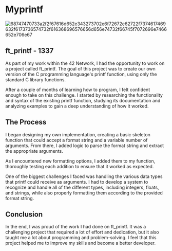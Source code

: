 # Myprintf
![68747470733a2f2f67616d652e343273702e6f72672e62722f7374617469632f6173736574732f616368696576656d656e74732f66745f7072696e7466652e706e67](https://user-images.githubusercontent.com/90562697/227227500-62e7b928-fe06-45c0-bf50-50c9345d684e.png)
## ft_printf - 1337

As part of my work within the 42 Network, I had the opportunity to work on a project called ft_printf. The goal of this project was to create our own version of the C programming language's printf function, using only the standard C library functions.

After a couple of months of learning how to program, I felt confident enough to take on this challenge. I started by researching the functionality and syntax of the existing printf function, studying its documentation and analyzing examples to gain a deep understanding of how it worked.

## The Process

I began designing my own implementation, creating a basic skeleton function that could accept a format string and a variable number of arguments. From there, I added logic to parse the format string and extract the appropriate arguments.

As I encountered new formatting options, I added them to my function, thoroughly testing each addition to ensure that it worked as expected.

One of the biggest challenges I faced was handling the various data types that printf could receive as arguments. I had to develop a system to recognize and handle all of the different types, including integers, floats, and strings, while also properly formatting them according to the provided format string.

## Conclusion

In the end, I was proud of the work I had done on ft_printf. It was a challenging project that required a lot of effort and dedication, but it also taught me a lot about programming and problem-solving. I feel that this project helped me to improve my skills and become a better developer.
